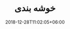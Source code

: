 ---
title: "خوشه بندی"
date: 2018-12-28T11:02:05+06:00
icon: "ti-split-h"
description: ""
type : "docs"
---